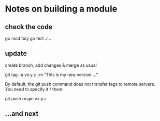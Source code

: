 # Notes on building a module

## check the code
go mod tidy
go test ./...

## update 

create branch, add changes & merge as usual

git tag -a vx.y.z -m "This is my new version ..."

By default, the git push command does not transfer tags to remote servers. You need to specify it / them

git push origin vx.y.z

## ...and next
